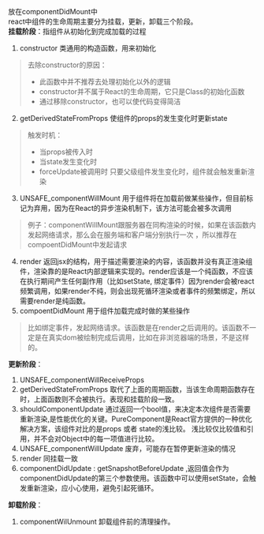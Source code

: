 放在componentDidMount中  
react中组件的生命周期主要分为挂载，更新，卸载三个阶段。  
**挂载阶段**：指组件从初始化到完成加载的过程
1. constructor  类通用的构造函数，用来初始化 
> 去除constructor的原因：
> - 此函数中并不推荐去处理初始化以外的逻辑 
> - constructor并不属于React的生命周期，它只是Class的初始化函数
> - 通过移除constructor，也可以使代码变得简洁
2. getDerivedStateFromProps 使组件的props的发生变化时更新state 
> 触发时机：
> - 当props被传入时
> - 当state发生变化时
> - forceUpdate被调用时
> 只要父级组件发生变化时，组件就会触发重新渲染
3. UNSAFE_componentWillMount 用于组件将在加载前做某些操作，但目前标记为弃用，因为在React的异步渲染机制下，该方法可能会被多次调用
> 例子：componentWillMount跟服务器在同构渲染的时候，如果在该函数内发起网络请求，那么会在服务端和客户端分别执行一次 ，所以推荐在compoentDidMount中发起请求
4. render 返回jsx的结构，用于描述需要渲染的内容，该函数并没有真正渲染组件，渲染靠的是React内部逻辑来实现的。render应该是一个纯函数，不应该在执行期间产生任何副作用（比如setState, 绑定事件）因为render会被react频繁调用，如果render不纯，则会出现死循环渲染或者事件的频繁绑定，所以需要render是纯函数。
5. compoentDidMount 用于组件加载完成时做的某些操作
> 比如绑定事件，发起网络请求。该函数是在render之后调用的。该函数不一定是在真实dom被绘制完成后调用，比如在非浏览器端的场景，不是这样的。

**更新阶段**：
1. UNSAFE_componentWillReceiveProps 
2. getDerivedStateFromProps 取代了上面的周期函数，当该生命周期函数存在时，上面函数则不会被执行。表现和挂载阶段一致。
3. shouldComponentUpdate 通过返回一个bool值，来决定本次组件是否需要重新渲染,是性能优化的关键。PureComponent是React官方提供的一种优化解决方案，该组件对比的是props 或者 state的浅比较。 浅比较仅比较值和引用，并不会对Object中的每一项值进行比较。
4. UNSAFE_componentWillUpdate 废弃，可能存在暂停更新渲染的情况
5. render 同挂载一致
7. componentDidUpdate : getSnapshotBeforeUpdate ,返回值会作为componentDidUpdate的第三个参数使用。该函数中可以使用setState，会触发重新渲染，应小心使用，避免引起死循环。

**卸载阶段**：
1. componentWilUnmount 卸载组件前的清理操作。